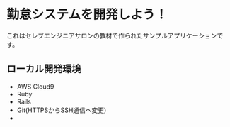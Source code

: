 # 勤怠システムを開発しよう！

これはセレブエンジニアサロンの教材で作られたサンプルアプリケーションです。

## ローカル開発環境

* AWS Cloud9
* Ruby
* Rails
* Git(HTTPSからSSH通信へ変更)
* 
